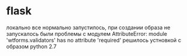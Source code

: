 # flask
локально все нормально запустилось, 
при создании образа не запускалось были проблемы с модулем 
AttributeError: module 'wtforms.validators' has no attribute 'required'
решилось устновкой с образом python 2.7
